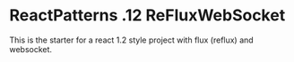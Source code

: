 # ReactPatterns .12 ReFluxWebSocket

This is the starter for a react 1.2 style project with flux (reflux) and websocket.
